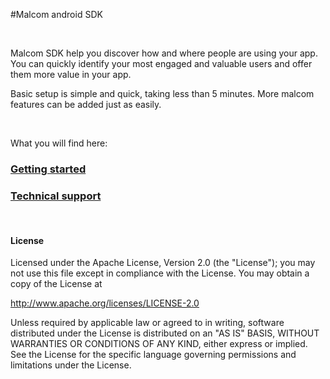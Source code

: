 #Malcom android SDK

&nbsp;

Malcom SDK help you discover how and where people are using your app. You can quickly identify your most engaged and valuable users and offer them more value in your app.

Basic setup is simple and quick, taking less than 5 minutes. More malcom features can be added just as easily.

&nbsp;

What you will find here:

### [Getting started](https://github.com/MyMalcom/malcom-lib-android/wiki/Basic-setup-1.0.4)
### [Technical support](https://github.com/MyMalcom/malcom-lib-android/wiki/Technical-support)
&nbsp;
&nbsp;

#### License

Licensed under the Apache License, Version 2.0 (the "License");
you may not use this file except in compliance with the License.
You may obtain a copy of the License at

http://www.apache.org/licenses/LICENSE-2.0

Unless required by applicable law or agreed to in writing, software
distributed under the License is distributed on an "AS IS" BASIS,
WITHOUT WARRANTIES OR CONDITIONS OF ANY KIND, either express or implied.
See the License for the specific language governing permissions and
limitations under the License.
